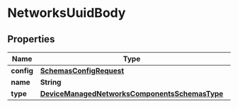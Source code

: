 # NetworksUuidBody

## Properties
Name | Type | Description | Notes
------------ | ------------- | ------------- | -------------
**config** | [**SchemasConfigRequest**](SchemasConfigRequest.md) |  |  [optional]
**name** | **String** |  |  [optional]
**type** | [**DeviceManagedNetworksComponentsSchemasType**](DeviceManagedNetworksComponentsSchemasType.md) |  |  [optional]
